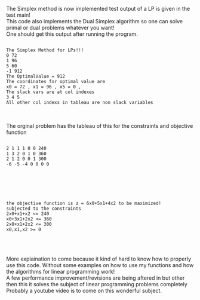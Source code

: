 
The Simplex method is now implemented test output of a LP is given in the test main!
<br>
This code also implements the Dual Simplex algorithm so one can solve primal or dual problems whatever you want!
<br>
One should get this output after running the program.
<br>

<pre>
<code>
The Simplex Method for LPs!!! 
0 72 
1 96 
5 60 
-1 912 
The OptimalValue = 912
The coordinates for optimal value are 
x0 = 72 , x1 = 96 , x5 = 0 , 
The slack vars are at col indexes 
3 4 5 
All other col indexs in tableau are non slack variables 
</code>
</pre>
<br>
The orginal problem has the tableau of this for the constraints and objective function
<br>
<pre>
<code>
2 1 1 1 0 0 240 
1 3 2 0 1 0 360 
2 1 2 0 0 1 300 
-6 -5 -4 0 0 0 0 
</code>

</pre>
<br>
<pre>
<code>
the objective function is z = 6x0+5x1+4x2 to be maximized!
subjected to the constraints
2x0+x1+x2 <= 240
x0+3x1+2x2 <= 360
2x0+x1+2x2 <= 300
x0,x1,x2 >= 0 
</code>

</pre>
<br>
More explaination to come because it kind of hard to know how to properly use this code. Without some examples on how to use my functions and how the algorithms for linear programming work! <br>
A few performance improvement/revisions are being aftered in but other then this it solves the subject of linear programming problems completely
<br>
Probably a youtube video is to come on this wonderful subject.

